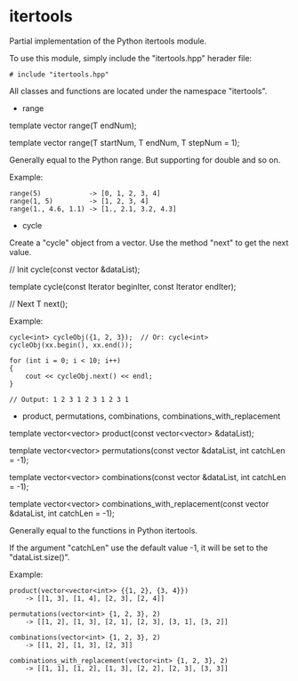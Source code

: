# itertools
Partial implementation of the Python itertools module.

To use this module, simply include the "itertools.hpp" herader file:

    # include "itertools.hpp"

All classes and functions are located under the namespace "itertools".


* range

template <typename T>
vector<T> range(T endNum);

template <typename T>
vector<T> range(T startNum, T endNum, T stepNum = 1);

Generally equal to the Python range. But supporting for double and so on.

Example:

    range(5)            -> [0, 1, 2, 3, 4]
    range(1, 5)         -> [1, 2, 3, 4]
    range(1., 4.6, 1.1) -> [1., 2.1, 3.2, 4.3]


* cycle

Create a "cycle" object from a vector. Use the method "next" to get the next value.

// Init
cycle(const vector<T> &dataList);

template<typename Iterator>
cycle(const Iterator beginIter, const Iterator endIter);

// Next
T next();

Example:

    cycle<int> cycleObj({1, 2, 3});  // Or: cycle<int> cycleObj(xx.begin(), xx.end());

    for (int i = 0; i < 10; i++)
    {
        cout << cycleObj.next() << endl;
    }

    // Output: 1 2 3 1 2 3 1 2 3 1


* product, permutations, combinations, combinations_with_replacement

template <typename T>
vector<vector<T>> product(const vector<vector<T>> &dataList);

template <typename T>
vector<vector<T>> permutations(const vector<T> &dataList, int catchLen = -1);

template <typename T>
vector<vector<T>> combinations(const vector<T> &dataList, int catchLen = -1);

template <typename T>
vector<vector<T>> combinations_with_replacement(const vector<T> &dataList, int catchLen = -1);

Generally equal to the functions in Python itertools.

If the argument "catchLen" use the default value -1, it will be set to the "dataList.size()".

Example:

    product(vector<vector<int>> {{1, 2}, {3, 4}})
        -> [[1, 3], [1, 4], [2, 3], [2, 4]]

    permutations(vector<int> {1, 2, 3}, 2)
        -> [[1, 2], [1, 3], [2, 1], [2, 3], [3, 1], [3, 2]]

    combinations(vector<int> {1, 2, 3}, 2)
        -> [[1, 2], [1, 3], [2, 3]]

    combinations_with_replacement(vector<int> {1, 2, 3}, 2)
        -> [[1, 1], [1, 2], [1, 3], [2, 2], [2, 3], [3, 3]]